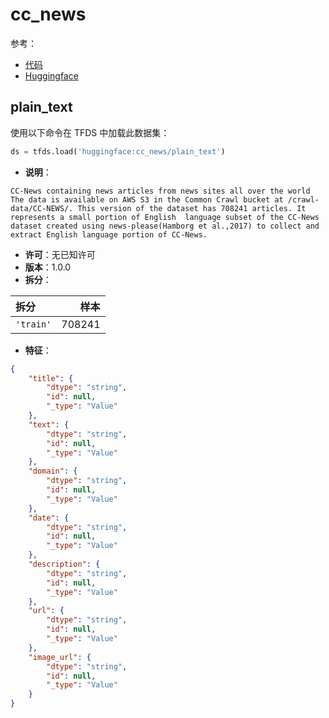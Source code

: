 # cc_news

参考：

- [代码](https://github.com/huggingface/datasets/blob/master/datasets/cc_news)
- [Huggingface](https://huggingface.co/datasets/cc_news)

## plain_text

使用以下命令在 TFDS 中加载此数据集：

```python
ds = tfds.load('huggingface:cc_news/plain_text')
```

- **说明**：

```
CC-News containing news articles from news sites all over the world The data is available on AWS S3 in the Common Crawl bucket at /crawl-data/CC-NEWS/. This version of the dataset has 708241 articles. It represents a small portion of English  language subset of the CC-News dataset created using news-please(Hamborg et al.,2017) to collect and extract English language portion of CC-News.
```

- **许可**：无已知许可
- **版本**：1.0.0
- **拆分**：

拆分 | 样本
:-- | --:
`'train'` | 708241

- **特征**：

```json
{
    "title": {
        "dtype": "string",
        "id": null,
        "_type": "Value"
    },
    "text": {
        "dtype": "string",
        "id": null,
        "_type": "Value"
    },
    "domain": {
        "dtype": "string",
        "id": null,
        "_type": "Value"
    },
    "date": {
        "dtype": "string",
        "id": null,
        "_type": "Value"
    },
    "description": {
        "dtype": "string",
        "id": null,
        "_type": "Value"
    },
    "url": {
        "dtype": "string",
        "id": null,
        "_type": "Value"
    },
    "image_url": {
        "dtype": "string",
        "id": null,
        "_type": "Value"
    }
}
```
